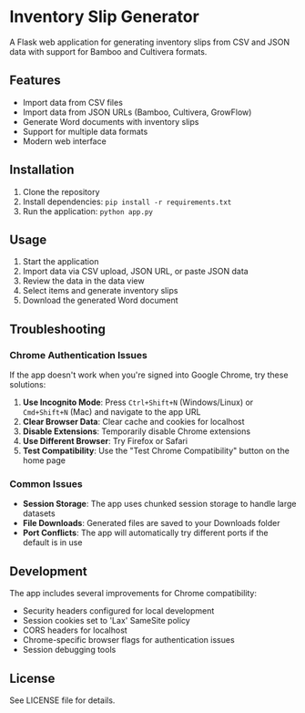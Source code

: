 # Inventory Slip Generator

A Flask web application for generating inventory slips from CSV and JSON data with support for Bamboo and Cultivera formats.

## Features

- Import data from CSV files
- Import data from JSON URLs (Bamboo, Cultivera, GrowFlow)
- Generate Word documents with inventory slips
- Support for multiple data formats
- Modern web interface

## Installation

1. Clone the repository
2. Install dependencies: `pip install -r requirements.txt`
3. Run the application: `python app.py`

## Usage

1. Start the application
2. Import data via CSV upload, JSON URL, or paste JSON data
3. Review the data in the data view
4. Select items and generate inventory slips
5. Download the generated Word document

## Troubleshooting

### Chrome Authentication Issues

If the app doesn't work when you're signed into Google Chrome, try these solutions:

1. **Use Incognito Mode**: Press `Ctrl+Shift+N` (Windows/Linux) or `Cmd+Shift+N` (Mac) and navigate to the app URL
2. **Clear Browser Data**: Clear cache and cookies for localhost
3. **Disable Extensions**: Temporarily disable Chrome extensions
4. **Use Different Browser**: Try Firefox or Safari
5. **Test Compatibility**: Use the "Test Chrome Compatibility" button on the home page

### Common Issues

- **Session Storage**: The app uses chunked session storage to handle large datasets
- **File Downloads**: Generated files are saved to your Downloads folder
- **Port Conflicts**: The app will automatically try different ports if the default is in use

## Development

The app includes several improvements for Chrome compatibility:

- Security headers configured for local development
- Session cookies set to 'Lax' SameSite policy
- CORS headers for localhost
- Chrome-specific browser flags for authentication issues
- Session debugging tools

## License

See LICENSE file for details.
